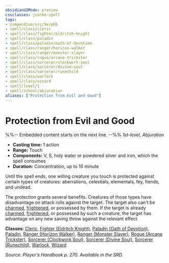 ```yaml
---
obsidianUIMode: preview
cssclasses: json5e-spell
tags:
- compendium/src/5e/phb
- spell/class/cleric
- spell/class/fighter/eldritch-knight
- spell/class/paladin
- spell/class/paladin/oath-of-devotion
- spell/class/ranger/horizon-walker
- spell/class/ranger/monster-slayer
- spell/class/rogue/arcane-trickster
- spell/class/sorcerer/clockwork-soul
- spell/class/sorcerer/divine-soul
- spell/class/sorcerer/runechild
- spell/class/warlock
- spell/class/wizard
- spell/level/1
- spell/school/abjuration
aliases: ["Protection from Evil and Good"]
---
```

# Protection from Evil and Good
%%-- Embedded content starts on the next line. --%%
*1st-level, Abjuration*  

- **Casting time:** 1 action
- **Range:** Touch
- **Components:** V, S, holy water or powdered silver and iron, which the spell consumes
- **Duration:** Concentration, up to 10 minute

Until the spell ends, one willing creature you touch is protected against certain types of creatures: aberrations, celestials, elementals, fey, fiends, and undead.

The protection grants several benefits. Creatures of those types have disadvantage on attack rolls against the target. The target also can't be [charmed](/Systems/5e/rules/conditions.md#charmed), [frightened](/Systems/5e/rules/conditions.md#frightened), or possessed by them. If the target is already [charmed](/Systems/5e/rules/conditions.md#charmed), [frightened](/Systems/5e/rules/conditions.md#frightened), or possessed by such a creature, the target has advantage on any new saving throw against the relevant effect.

**Classes**: [Cleric](/Systems/5e/classes/cleric.md), [Fighter (Eldritch Knight)](/Systems/5e/classes/fighter-eldritch-knight.md), [Paladin (Oath of Devotion)](/Systems/5e/classes/paladin-oath-of-devotion.md), [Paladin](/Systems/5e/classes/paladin.md), [Ranger (Horizon Walker)](/Systems/5e/classes/ranger-horizon-walker-xge.md), [Ranger (Monster Slayer)](/Systems/5e/classes/ranger-monster-slayer-xge.md), [Rogue (Arcane Trickster)](/Systems/5e/classes/rogue-arcane-trickster.md), [Sorcerer (Clockwork Soul)](/Systems/5e/classes/sorcerer-clockwork-soul-tce.md), [Sorcerer (Divine Soul)](/Systems/5e/classes/sorcerer-divine-soul-xge.md), [Sorcerer (Runechild)](/Systems/5e/classes/sorcerer-runechild-tdcsr.md), [Warlock](/Systems/5e/classes/warlock.md), [Wizard](/Systems/5e/classes/wizard.md)

*Source: Player's Handbook p. 270. Available in the SRD.*